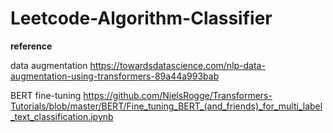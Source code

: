 # Leetcode-Algorithm-Classifier




**reference**

data augmentation
https://towardsdatascience.com/nlp-data-augmentation-using-transformers-89a44a993bab

BERT fine-tuning
https://github.com/NielsRogge/Transformers-Tutorials/blob/master/BERT/Fine_tuning_BERT_(and_friends)_for_multi_label_text_classification.ipynb
